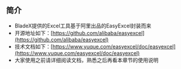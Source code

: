 ## 简介
* BladeX提供的Excel工具基于阿里出品的EasyExcel封装而来
* 开源地址如下：[https://github.com/alibaba/easyexcel](https://github.com/alibaba/easyexcel)
* 技术文档如下：[https://www.yuque.com/easyexcel/doc/easyexcel](https://www.yuque.com/easyexcel/doc/easyexcel)
* 大家使用之前请详细阅读文档，熟悉之后再看本章节的使用说明